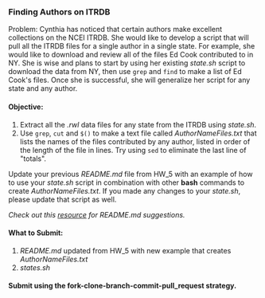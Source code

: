 ### Finding Authors on ITRDB 
Problem: Cynthia has noticed that certain authors make excellent collections on the NCEI ITRDB.  She would like to develop a script that will pull all the ITRDB files for a single author in a single state.  For example, she would like to download and review all of the files Ed Cook contributed to in NY. She is wise and plans to start by using her existing _state.sh_ script to download the data from NY, then use `grep` and `find` to make a list of Ed Cook's files.  Once she is successful, she will generalize her script for any state and any author.


#### Objective: 
1)	Extract all the _.rwl_ data files for any state from the ITRDB using _state.sh_.
2)	Use `grep`, `cut` and `$()` to make a text file called _AuthorNameFiles.txt_ that lists the names of the files contributed by any author, listed in order of the length of the file in lines. Try using `sed` to eliminate the last line of "totals". 


Update your previous _README.md_ file from HW_5 with an example of how to use your _state.sh_ script in combination with other __bash__ commands to create _AuthorNameFiles.txt_.  If you made any changes to your _state.sh_, please update that script as well.

_Check out this [resource](https://gist.github.com/jxson/1784669) for _README.md_ suggestions._

#### What to Submit:
1) _README.md_ updated from HW_5 with new example that creates _AuthorNameFiles.txt_
2) _states.sh_ 

#### Submit using the fork-clone-branch-commit-pull_request strategy.







